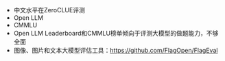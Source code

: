 - 中文水平在ZeroCLUE评测
- Open LLM
- CMMLU
- Open LLM Leaderboard和CMMLU榜单倾向于评测大模型的做题能力，不够全面
- 图像、图片和文本大模型评估工具：https://github.com/FlagOpen/FlagEval
